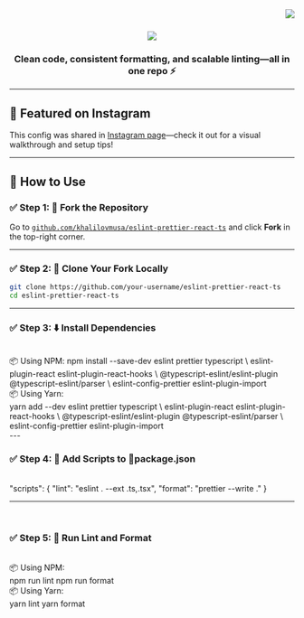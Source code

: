 <img align="right" src="https://visitor-badge.laobi.icu/badge?page_id=khalilovmusa.eslint-prettier-react-ts" />

<h1 align="center">
  <img src="https://readme-typing-svg.herokuapp.com/?font=Righteous&size=100&center=true&vCenter=true&width=500&height=70&duration=4000&lines=ESLint+%2B+Prettier+Setup+for+React+%2B+TS" />
</h1>

<h3 align="center">Clean code, consistent formatting, and scalable linting—all in one repo ⚡</h3>

---

## 📸 Featured on Instagram

This config was shared in [Instagram page](https://www.instagram.com/justdevhints/)—check it out for a visual walkthrough and setup tips!

---

## 🚀 How to Use

### ✅ Step 1: 🔌 Fork the Repository  
Go to [`github.com/khalilovmusa/eslint-prettier-react-ts`](https://github.com/khalilovmusa/eslint-prettier-react-ts) and click **Fork** in the top-right corner.

---

### ✅ Step 2: 📄 Clone Your Fork Locally

```bash
git clone https://github.com/your-username/eslint-prettier-react-ts
cd eslint-prettier-react-ts
```
---

### ✅ Step 3: ⬇️ Install Dependencies
<br/>
📦 Using NPM:
npm install --save-dev eslint prettier typescript \
  eslint-plugin-react eslint-plugin-react-hooks \
  @typescript-eslint/eslint-plugin @typescript-eslint/parser \
  eslint-config-prettier eslint-plugin-import
<br/>
📦 Using Yarn:
<br/>
yarn add --dev eslint prettier typescript \
  eslint-plugin-react eslint-plugin-react-hooks \
  @typescript-eslint/eslint-plugin @typescript-eslint/parser \
  eslint-config-prettier eslint-plugin-import
  <br/>
---

### ✅ Step 4: 🧩 Add Scripts to 📄package.json
<br/>
"scripts": {
  "lint": "eslint . --ext .ts,.tsx",
  "format": "prettier --write ."
}

---
<br/>

### ✅ Step 5: 🚦 Run Lint and Format
<br/>
📦 Using NPM:
<br/>
npm run lint
npm run format

<br/>
📦 Using Yarn:
<br/>
yarn lint
yarn format


